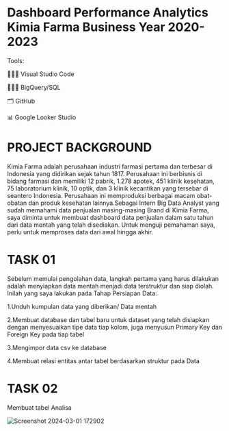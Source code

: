 # Dashboard Performance Analytics Kimia Farma Business Year 2020-2023

Tools:

👩🏻‍💻 Visual Studio Code

👩🏻‍💻 BigQuery/SQL

🗂️ GitHub

📊 Google Looker Studio


#  PROJECT BACKGROUND 

Kimia Farma adalah perusahaan industri farmasi pertama dan terbesar di Indonesia yang didirikan sejak tahun 1817. Perusahaan ini berbisnis di bidang farmasi dan memiliki 12 pabrik, 1.278 apotek, 451 klinik kesehatan, 75 laboratorium klinik, 10 optik, dan 3 klinik kecantikan yang tersebar di seantero Indonesia. Perusahaan ini memproduksi berbagai macam obat-obatan dan produk kesehatan lainnya.Sebagai Intern Big Data Analyst yang sudah memahami data penjualan masing-masing Brand di Kimia Farma, saya diminta untuk membuat dashboard data penjualan dalam satu tahun dari data mentah yang telah disediakan. Untuk menguji pemahaman saya, perlu untuk memproses data dari awal hingga akhir.

#  TASK 01

Sebelum memulai pengolahan data, langkah pertama yang harus dilakukan adalah menyiapkan data mentah menjadi data terstruktur dan siap diolah. Inilah yang saya lakukan pada Tahap Persiapan Data:

1.Unduh kumpulan data yang diberikan/ Data mentah

2.Membuat database dan tabel baru untuk dataset yang telah disiapkan dengan menyesuaikan tipe data tiap kolom, juga menyusun Primary Key dan Foreign Key pada tiap tabel

3.Mengimpor data csv ke database

4.Membuat relasi entitas antar tabel berdasarkan struktur pada Data


# TASK 02

Membuat tabel Analisa

![Screenshot 2024-03-01 172902](https://github.com/AstridVirly/KIMIA-FARMA-BIG-DATA-ANALYS/assets/161679280/eee5934d-c9f7-4f61-9f86-9edb55d4df22)








